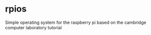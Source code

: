 rpios
=====

Simple operating system for the raspberry pi based on the cambridge computer laboratory tutorial
